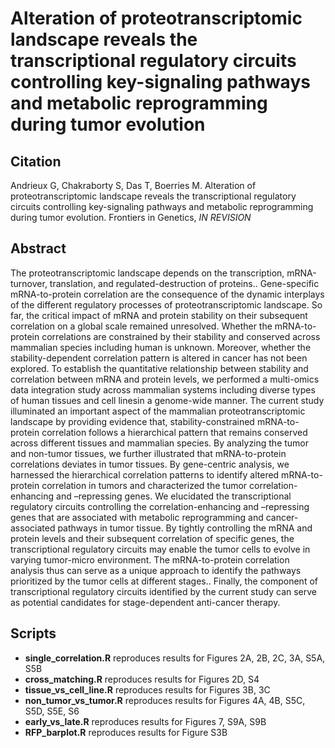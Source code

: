 # Alteration of proteotranscriptomic landscape reveals the transcriptional regulatory circuits controlling key-signaling pathways and metabolic reprogramming during tumor evolution

## Citation
Andrieux G, Chakraborty S, Das T, Boerries M. Alteration of proteotranscriptomic landscape reveals the transcriptional regulatory circuits controlling key-signaling pathways and metabolic reprogramming during tumor evolution. Frontiers in Genetics, *IN REVISION*

## Abstract
The proteotranscriptomic landscape depends on the transcription, mRNA-turnover, translation, and regulated-destruction of proteins.. Gene-specific mRNA-to-protein correlation are the consequence of the dynamic interplays of the different regulatory processes of proteotranscriptomic landscape. So far, the critical impact of mRNA and protein stability on their subsequent correlation on a global scale remained unresolved. Whether the mRNA-to-protein correlations are constrained by their stability and conserved across mammalian species including human is unknown. Moreover, whether the stability-dependent correlation pattern is altered in cancer has not been explored. To establish the quantitative relationship between stability and correlation between mRNA and protein levels, we performed a multi-omics data integration study across mammalian systems including diverse types of human tissues and cell linesin a genome-wide manner. The current study illuminated an important aspect of the mammalian proteotranscriptomic landscape by providing evidence that, stability-constrained mRNA-to-protein correlation follows a hierarchical pattern that remains conserved across different tissues and mammalian species. By analyzing the tumor and non-tumor tissues, we further illustrated that mRNA-to-protein correlations deviates in tumor tissues. By gene-centric analysis, we harnessed the hierarchical correlation patterns to identify altered mRNA-to-protein correlation in tumors and characterized the tumor correlation-enhancing and –repressing genes. We elucidated the transcriptional regulatory circuits controlling the correlation-enhancing and –repressing genes that are associated with metabolic reprogramming and cancer-associated pathways in tumor tissue. By tightly controlling the mRNA and protein levels and their subsequent correlation of specific genes, the transcriptional regulatory circuits may enable the tumor cells to evolve in varying tumor-micro environment. The mRNA-to-protein correlation analysis thus can serve as a unique approach to identify the pathways prioritized by the tumor cells at different stages.. Finally, the component of transcriptional regulatory circuits identified by the current study can serve as potential candidates for stage-dependent anti-cancer therapy.

## Scripts
* **single_correlation.R** reproduces results for Figures 2A, 2B, 2C, 3A, S5A, S5B
* **cross_matching.R** reproduces results for Figures 2D, S4
* **tissue_vs_cell_line.R** reproduces results for Figures 3B, 3C
* **non_tumor_vs_tumor.R** reproduces results for Figures 4A, 4B, S5C, S5D, S5E, S6
* **early_vs_late.R** reproduces results for Figures 7, S9A, S9B
* **RFP_barplot.R** reproduces results for Figure S3B
